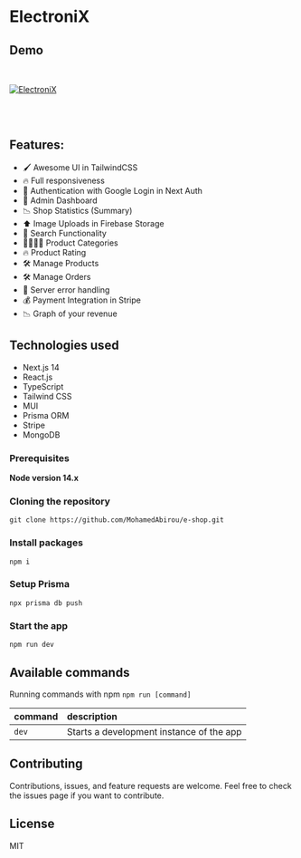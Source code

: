 # ElectroniX

## Demo
<br />

[![ElectroniX](https://github.com/MohamedAbirou/electonix/assets/109366637/20304dc2-d1ad-4099-8be6-9748a2f518e6)](https://electonix.vercel.app/)

<br />
<br />


## Features:

- 🖌️ Awesome UI in TailwindCSS
- 🔥 Full responsiveness
- 🔐 Authentication with Google Login in Next Auth
- 👀 Admin Dashboard
- 📉 Shop Statistics (Summary)
- ⬆️ Image Uploads in Firebase Storage
- 🔎 Search Functionality
- 👨‍👩‍👧‍👦 Product Categories
- 🔥 Product Rating
- 🛠️ Manage Products
- 🛠️ Manage Orders
- 🚀 Server error handling
- 💰 Payment Integration in Stripe
- 📉 Graph of your revenue


## Technologies used

- Next.js 14
- React.js
- TypeScript
- Tailwind CSS
- MUI
- Prisma ORM
- Stripe
- MongoDB


### Prerequisites

**Node version 14.x**

### Cloning the repository

```shell
git clone https://github.com/MohamedAbirou/e-shop.git
```


### Install packages

```shell
npm i
```

### Setup Prisma

```shell
npx prisma db push

```

### Start the app

```shell
npm run dev
```

## Available commands

Running commands with npm `npm run [command]`

| command         | description                              |
| :-------------- | :--------------------------------------- |
| `dev`           | Starts a development instance of the app |

## Contributing

Contributions, issues, and feature requests are welcome. Feel free to check the issues page if you want to contribute.

## License

MIT

